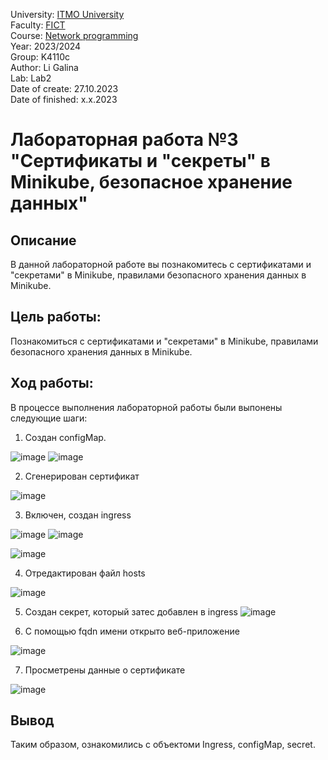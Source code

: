 University: [ITMO University](https://itmo.ru/ru/) <br/>
Faculty: [FICT](https://fict.itmo.ru) <br/>
Course: [Network programming](https://github.com/itmo-ict-faculty/network-programming) <br/>
Year: 2023/2024 <br/>
Group: K4110c <br/>
Author: Li Galina <br/>
Lab: Lab2 <br/>
Date of create: 27.10.2023 <br/>
Date of finished: x.x.2023 <br/>

# Лабораторная работа №3 "Сертификаты и "секреты" в Minikube, безопасное хранение данных"

## Описание
   В данной лабораторной работе вы познакомитесь с сертификатами и "секретами" в Minikube, правилами безопасного хранения данных в Minikube.

## Цель работы:
   Познакомиться с сертификатами и "секретами" в Minikube, правилами безопасного хранения данных в Minikube.

## Ход работы:
   В процессе выполнения лабораторной работы были выпонены следующие шаги:
   
   1. Создан configMap.

![image](https://github.com/Geetork/Introduction-to-distributed-technologies/assets/58363643/b67f061e-a4f5-4db3-9616-5e202b8eeb1b)
![image](https://github.com/Geetork/Introduction-to-distributed-technologies/assets/58363643/38aded5e-7f54-40fa-b4a3-b0b138c48963)

   2. Сгенерирован сертификат
      
![image](https://github.com/Geetork/Introduction-to-distributed-technologies/assets/58363643/6f681d7f-bd14-417c-a10b-39a9c4b0136a)

   3. Включен, создан ingress

![image](https://github.com/Geetork/Introduction-to-distributed-technologies/assets/58363643/5e7f456e-7881-46a6-8908-0444e7c184df)
![image](https://github.com/Geetork/Introduction-to-distributed-technologies/assets/58363643/20ffdaa3-9731-48cf-9663-130113053d2b)

![image](https://github.com/Geetork/Introduction-to-distributed-technologies/assets/58363643/4e9393bf-858d-4090-ba02-201a1ad23b23)

   4. Отредактирован файл hosts

![image](https://github.com/Geetork/Introduction-to-distributed-technologies/assets/58363643/6da0291a-5f48-4516-8bcf-a2593e662361)

   5. Создан секрет, который затес добавлен в ingress
![image](https://github.com/Geetork/Introduction-to-distributed-technologies/assets/58363643/c2c2bb75-1af2-4d3b-bef6-001f1368a763)

   6. С помощью fqdn имени открыто веб-приложение

![image](https://github.com/Geetork/Introduction-to-distributed-technologies/assets/58363643/07893c5a-9196-4c67-b6d9-c196244731ca)

   7. Просметрены данные о сертификате
      
![image](https://github.com/Geetork/Introduction-to-distributed-technologies/assets/58363643/13962f01-6a98-403f-bab0-395c5afe8363)

## Вывод

Таким образом, ознакомились с объектоми Ingress, configMap, secret.


